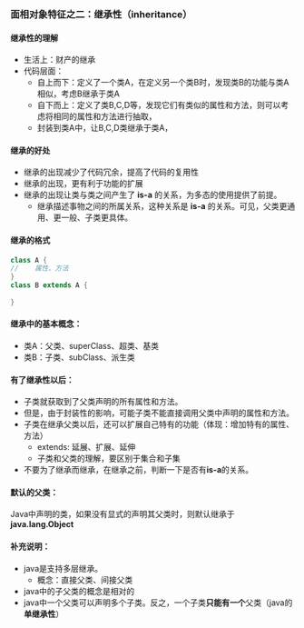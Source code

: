 ### 面相对象特征之二：继承性（inheritance）

#### 继承性的理解
* 生活上：财产的继承
* 代码层面：
  * 自上而下：定义了一个类A，在定义另一个类B时，发现类B的功能与类A相似，考虑B继承于类A
  * 自下而上：定义了类B,C,D等，发现它们有类似的属性和方法，则可以考虑将相同的属性和方法进行抽取，
  * 封装到类A中，让B,C,D类继承于类A，

#### 继承的好处
* 继承的出现减少了代码冗余，提高了代码的复用性
* 继承的出现，更有利于功能的扩展
* 继承的出现让类与类之间产生了 **is-a** 的关系，为多态的使用提供了前提。
  * 继承描述事物之间的所属关系，这种关系是 **is-a** 的关系。可见，父类更通用、更一般、子类更具体。

#### 继承的格式
```java
class A {
//    属性、方法
}
class B extends A {
    
}
```
#### 继承中的基本概念：
* 类A：父类、superClass、超类、基类
* 类B：子类、subClass、派生类

#### 有了继承性以后：
* 子类就获取到了父类声明的所有属性和方法。
* 但是，由于封装性的影响，可能子类不能直接调用父类中声明的属性和方法。
* 子类在继承父类以后，还可以扩展自己特有的功能（体现：增加特有的属性、方法）
  * extends: 延展、扩展、延伸
  * 子类和父类的理解，要区别于集合和子集
* 不要为了继承而继承，在继承之前，判断一下是否有**is-a**的关系。

#### 默认的父类：
Java中声明的类，如果没有显式的声明其父类时，则默认继承于**java.lang.Object**

#### 补充说明：
* java是支持多层继承。
  * 概念：直接父类、间接父类
* java中的子父类的概念是相对的
* java中一个父类可以声明多个子类。反之，一个子类**只能有一个**父类（java的**单继承性**）
